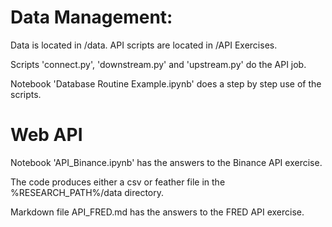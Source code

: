 #

#

# Data Management:
Data is located in /data.
API scripts are located in /API Exercises.

Scripts 'connect.py', 'downstream.py' and 'upstream.py' do the API job.

Notebook 'Database Routine Example.ipynb' does a step by step use of the scripts.

# Web API
Notebook 'API_Binance.ipynb' has the answers to the Binance API exercise. 

The code produces either a csv or feather file in the %RESEARCH_PATH%/data directory.

Markdown file API_FRED.md has the answers to the FRED API exercise.